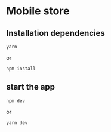 # Mobile store

## Installation dependencies

```
yarn
```

or

```
npm install
```

## start the app

```
npm dev
```

or

```
yarn dev
```
